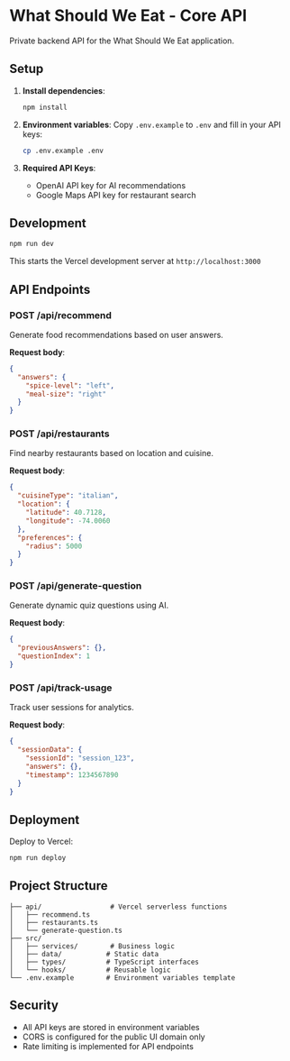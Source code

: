 # What Should We Eat - Core API

Private backend API for the What Should We Eat application.

## Setup

1. **Install dependencies**:
   ```bash
   npm install
   ```

2. **Environment variables**:
   Copy `.env.example` to `.env` and fill in your API keys:
   ```bash
   cp .env.example .env
   ```

3. **Required API Keys**:
   - OpenAI API key for AI recommendations
   - Google Maps API key for restaurant search

## Development

```bash
npm run dev
```

This starts the Vercel development server at `http://localhost:3000`

## API Endpoints

### POST /api/recommend
Generate food recommendations based on user answers.

**Request body**:
```json
{
  "answers": {
    "spice-level": "left",
    "meal-size": "right"
  }
}
```

### POST /api/restaurants
Find nearby restaurants based on location and cuisine.

**Request body**:
```json
{
  "cuisineType": "italian",
  "location": {
    "latitude": 40.7128,
    "longitude": -74.0060
  },
  "preferences": {
    "radius": 5000
  }
}
```

### POST /api/generate-question
Generate dynamic quiz questions using AI.

**Request body**:
```json
{
  "previousAnswers": {},
  "questionIndex": 1
}
```

### POST /api/track-usage
Track user sessions for analytics.

**Request body**:
```json
{
  "sessionData": {
    "sessionId": "session_123",
    "answers": {},
    "timestamp": 1234567890
  }
}
```

## Deployment

Deploy to Vercel:
```bash
npm run deploy
```

## Project Structure

```
├── api/                 # Vercel serverless functions
│   ├── recommend.ts
│   ├── restaurants.ts
│   └── generate-question.ts
├── src/
│   ├── services/        # Business logic
│   ├── data/           # Static data
│   ├── types/          # TypeScript interfaces
│   └── hooks/          # Reusable logic
└── .env.example        # Environment variables template
```

## Security

- All API keys are stored in environment variables
- CORS is configured for the public UI domain only
- Rate limiting is implemented for API endpoints
